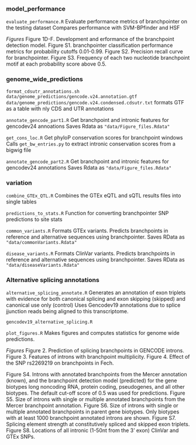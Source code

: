 ### model_performance

`evaluate_performance.R`
Evaluate performance metrics of branchpointer on the testing dataset
Compares performance with SVM-BPfinder and HSF

*Figures* 
Figure 1D-F. Development and erformance of the branchpoint detection model. 
Figure S1. branchpointer classification performance metrics for probability cutoffs 0.01-0.99. 
Figure S2. Precision recall curve for branchpointer.
Figure S3. Frequency of each two nucleotide branchpoint motif at each probability score above 0.5.  

### genome_wide_predictions

```format_cdsutr_annotations.sh data/genome_predictions/gencode.v24.annotation.gtf data/genome_predictions/gencode.v24.condensed.cdsutr.txt```
formats GTF as a table with nly CDS and UTR annotations

`annotate_gencode_part1.R`
Get branchpoint and intronic features for gencodev24 annoations
Saves Rdata as `"data/Figure_files.Rdata"`

`get_cons_loc.R`
Get phyloP conservation scores for branchpoint windows
Calls `get_bw_entries.py` to extract intronic conservation scores from a bigwig file

`annotate_gencode_part2.R`
Get branchpoint and intronic features for gencodev24 annotations
Saves Rdata as `"data/Figure_files.Rdata"`

### variation

`combine_GTEx_QTL.R`
Combines the GTEx eQTL and sQTL results files into single tables

`predictions_to_stats.R`
Function for converting branchpointer SNP predictions to site stats

`common_variants.R`
Formats GTEx variants.
Predicts branchpoints in reference and alternative sequences using branchpointer.
Saves RData as `"data/commonVariants.Rdata"`

`disease_variants.R`
Formats ClinVar variants.
Predicts branchpoints in reference and alternative sequences using branchpointer.
Saves RData as `"data/diseaseVariants.Rdata"`

### Alternative splicing annotations 

`alternative_splicing_annotate.R`
Generates an annotation of exon triplets with evidence for both canonical splicing and exon skipping (skipped) and canonical use only (control)
Uses Gencodev19 annotations due to splice jjunction reads being aligned to this transcriptome.

`gencodev19_alternative_splicing.R`


`plot_figures.R`
Makes figures and computes statistics for genome wide predictions.

*Figures*
Figure 2. Prediction of splicing branchpoints in GENCODE introns.
Figure 3. Features of introns with branchpoint multiplicity.
Figure 4. Effect of the SNP rs2269219 on branchpoints in Fech.

Figure S4. Introns with annotated branchpoints from the Mercer annotation (known), and the branchpoint detection model (predicted) for the gene biotypes long noncoding RNA, protein coding, pseudogenes, and all other biotypes. The default cut-off score of 0.5 was used for predictions. 
Figure S5. Size of introns with single or multiple annotated branchpoints from the Mercer branchpoint annotation. 
Figure S6. Size of introns with single or multiple annotated branchpoints in parent gene biotypes. Only biotypes with at least 1000 branchpoint annotated introns are shown. 
Figure S7. Splicing element strength at constitutively spliced and skipped exon triplets. 
Figure S8. Locations of all intronic (1-50nt from the 3’ exon) ClinVar and GTEx SNPs.